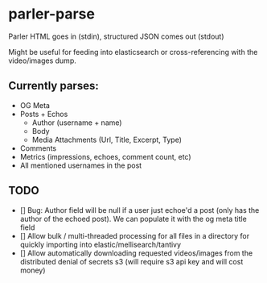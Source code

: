 # parler-parse

Parler HTML goes in (stdin), structured JSON comes out (stdout)

Might be useful for feeding into elasticsearch or cross-referencing with the video/images dump. 

## Currently parses:

- OG Meta
- Posts + Echos 
	- Author (username + name)
	- Body
	- Media Attachments (Url, Title, Excerpt, Type)
- Comments
- Metrics (impressions, echoes, comment count, etc)
- All mentioned usernames in the post 


## TODO

- [] Bug: Author field will be null if a user just echoe'd a post (only has the author of the echoed post). We can populate it with the og meta title field
- [] Allow bulk / multi-threaded processing for all files in a directory for quickly importing into elastic/mellisearch/tantivy
- [] Allow automatically downloading requested videos/images from the distributed denial of secrets s3 (will require s3 api key and will cost money)




